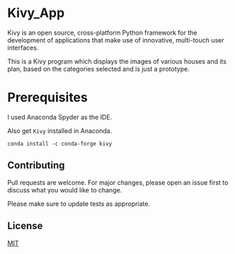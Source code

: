 # Kivy_App
Kivy is an open source, cross-platform Python framework for the development of applications that make use of innovative, multi-touch user interfaces.

This is a Kivy program which displays the images of various houses and its plan, based on the categories selected and is just a prototype.
# Prerequisites
I used Anaconda Spyder as the IDE.

Also get `Kivy` installed in Anaconda.

```
conda install -c conda-forge kivy
```
## Contributing
Pull requests are welcome. For major changes, please open an issue first to discuss what you would like to change.

Please make sure to update tests as appropriate.

## License
[MIT](https://choosealicense.com/licenses/mit/)
